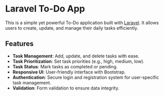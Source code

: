 # Laravel To-Do App

This is a simple yet powerful To-Do application built with [Laravel](https://laravel.com/). It allows users to create, update, and manage their daily tasks efficiently.

## Features

- **Task Management**: Add, update, and delete tasks with ease.
- **Task Prioritization**: Set task priorities (e.g., high, medium, low).
- **Task Status**: Mark tasks as completed or pending.
- **Responsive UI**: User-friendly interface with Bootstrap.
- **Authentication**: Secure login and registration system for user-specific task management.
- **Validation**: Form validation to ensure data integrity.
